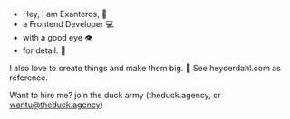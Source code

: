- Hey, I am Exanteros, 👋
- a Frontend Developer 💻
- with a good eye 👁
- for detail. 🎯

I also love to create things and make them big. 🚀
See heyderdahl.com as reference.

Want to hire me? join the duck army (theduck.agency, or wantu@theduck.agency)
